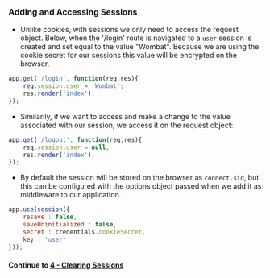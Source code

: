 ### Adding and Accessing Sessions
* Unlike cookies, with sessions we only need to access the request object. Below, when the '/login' route is navigated to a `user` session is created and set equal to the value "Wombat". Because we are using the cookie secret for our sessions this value will be encrypted on the browser.
  
```javascript
app.get('/login', function(req,res){
	req.session.user = 'Wombat';
	res.render('index');
});
```
  
* Similarily, if we want to access and make a change to the value associated with our session, we access it on the request object:
  
```javascript
app.get('/logout', function(req,res){
	req.session.user = null;
	res.render('index');
});
```
  
* By default the session will be stored on the browser as `connect.sid`, but this can be configured with the options object passed when we add it as middleware to our application.
  
```javascript
app.use(session({
	resave : false,
	saveUninitialized : false,
	secret : credentials.cookieSecret,
	key : 'user'
}));
```
  
#### Continue to [4 - Clearing Sessions](4_ClearingSessions.md)
